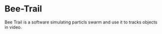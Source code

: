 # Bee-Trail
Bee Trail is a software simulating particls swarm and use it to tracks objects in video.
